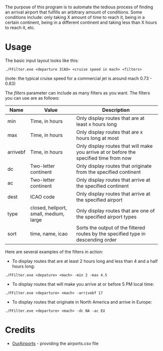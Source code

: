 The purpose of this program is to automate the tedious process of finding an arrival airport that fulfills an arbitrary amount of conditions. Some conditions include: only taking X amount of time to reach it, being in a certain continent, being in a different continent and taking less than X hours to reach it, etc.

Usage
=====

The basic input layout looks like this:
```
./FFilter.exe <departure ICAO> <cruise speed in mach> <filters>
```
(note: the typical cruise speed for a commercial jet is around mach 0.73 - 0.83)

The *filters* parameter can include as many filters as you want. The filters you can use are as follows:

Name     | Value                | Description
-------- | -------------------- | -----------
min      | Time, in hours       | Only display routes that are at least x hours long
max      | Time, in hours       | Only display routes that are x hours long at most
arrivebf | Time, in hours       | Only display routes that will make you arrive at or before the specified time from now
dc       | Two-letter continent | Only display routes that originate from the specified continent
ac       | Two-letter continent | Only display routes that arrive at the specified continent
dest     | ICAO code            | Only display routes that arrive at the specified airport
type     | closed, heliport, small, medium, large | Only display routes that are one of the specified airport types
sort     | time, name, icao     | Sorts the output of the filtered routes by the specified type in descending order

Here are several examples of the filters in action:

* To display routes that are at least 2 hours long and less than 4 and a half hours long:
```
./FFilter.exe <depature> <mach> -min 2 -max 4.5
```

* To display routes that will make you arrive at or before 5 PM local time:
```
./FFilter.exe <departure> <mach> -arrivebf 17
```

* To display routes that originate in North America and arrive in Europe:
```
./FFilter.exe <departure> <mach> -dc NA -ac EU
```

Credits
=======

* [OurAirports](http://ourairports.com) - providing the airports.csv file